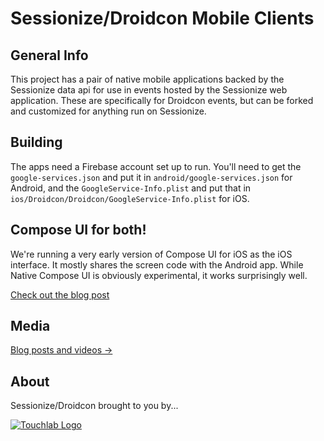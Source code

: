# Sessionize/Droidcon Mobile Clients

## General Info

This project has a pair of native mobile applications backed by the Sessionize data api for use in events hosted by the Sessionize web application. These are specifically for Droidcon events, but can be forked and customized for anything run on Sessionize.

## Building

The apps need a Firebase account set up to run. You'll need to get the `google-services.json` and put it in `android/google-services.json` for Android, and
the `GoogleService-Info.plist` and put that in `ios/Droidcon/Droidcon/GoogleService-Info.plist` for iOS.

## Compose UI for both!

We're running a very early version of Compose UI for iOS as the iOS interface. It mostly shares the screen code with the Android app. While Native Compose UI is obviously experimental, it works surprisingly well.

[Check out the blog post](https://touchlab.co/droidcon-nyc-ios-app-with-compose/)

## Media

[Blog posts and videos ->](MEDIA.md)

## About

Sessionize/Droidcon brought to you by...

[![Touchlab Logo](tlsmall.png "Touchlab Logo")](https://touchlab.co)
